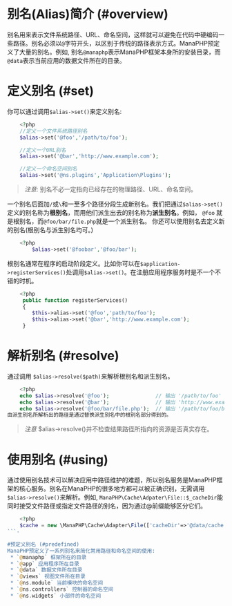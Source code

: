 # 别名(Alias)简介 (#overview)
别名用来表示文件系统路径、URL、命名空间，这样就可以避免在代码中硬编码一些路径。别名必须以`@`字符开头，以区别于传统的路径表示方式。ManaPHP预定义了大量的别名。例如, 别名`@manaphp`表示ManaPHP框架本身所的安装目录，而`@data`表示当前应用的数据文件所在的目录。

# 定义别名 (#set)
你可以通过调用`$alias->set()`来定义别名:
```php
    <?php
    //定义一个文件系统路径别名
    $alias->set('@foo','/path/to/foo');

    //定义一个URL别名
    $alias->set('@bar','http://www.example.com');

    //定义一个命名空间别名
    $alias->set('@ns.plugins','Application\Plugins');
```
> *注意*: 别名不必一定指向已经存在的物理路径、URL、命名空间。

一个别名后面加`/`或`\`和一至多个路径分段生成新别名。我们把通过`$alias->set()`定义的别名称为**根别名**，而用他们派生出去的别名称为**派生别名**。例如， `@foo` 就是根别名，而`@foo/bar/file.php`就是一个派生别名。
你还可以使用别名去定义新的别名(根别名与派生别名均可。)
```php
    <?php
        $alias->set('@foobar','@foo/bar');
```
根别名通常在程序的启动阶段定义。比如你可以在`$application->registerServices()`处调用`$alias->set()`。在注册应用程序服务时是不一个不错的时机。

```php
    <?php
     public function registerServices()
     {
        $this->alias->set('@foo','path/to/foo');
        $this->alias->set('@bar','http://www.example.com');
     }
```

# 解析别名 (#resolve)
   通过调用 `$alias->resolve($path)`来解析根别名和派生别名。

```php
    <?php
    echo $alias->resolve('@foo');               // 输出 '/path/to/foo'
    echo $alias->resolve('@bar');               // 输出 'http://www.example.com'
    echo $alias->resolve('@foo/bar/file.php');  // 输出 '/path/to/foo/bar/file.php'
由派生别名所解析出的路径是通过替换派生别名中的根别名部分得到的。

```
> *注意* $alias->resolve()并不检查结果路径所指向的资源是否真实存在。

# 使用别名 (#using)
  通过使用别名技术可以解决应用中路径维护的难题，所以别名服务是ManaPHP框架的核心服务。别名在ManaPHP的很多地方都可以被正确识别，无需调用`$alias->resolve()`来解析。例如, `ManaPHP\Cache\Adpater\File::$_cacheDir`能同时接受文件路径或指定文件路径的别名，因为通过@前缀能够区分它们。

```php
    <?php
    $cache = new \ManaPHP\Cache\Adapter\File(['cacheDir'=>'@data/cache']);
```·

#预定义别名 (#predefined)
ManaPHP预定义了一系列别名来简化常用路径和命名空间的使用:
 * `@manaphp` 框架所在的目录
 * `@app` 应用程序所在目录
 * `@data` 数据文件所在目录
 * `@views` 视图文件所在目录
 * `@ns.module` 当前模块的命名空间
 * `@ns.controllers` 控制器的命名空间
 * `@ns.widgets` 小部件的命名空间